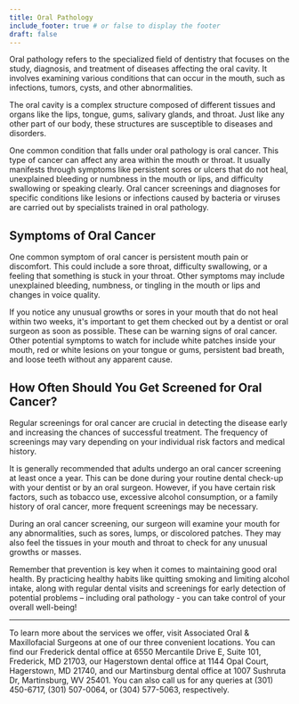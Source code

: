 ```yaml
---
title: Oral Pathology
include_footer: true # or false to display the footer
draft: false
---
```


Oral pathology refers to the specialized field of dentistry that focuses on the study, diagnosis, and treatment of diseases affecting the oral cavity. It involves examining various conditions that can occur in the mouth, such as infections, tumors, cysts, and other abnormalities.

The oral cavity is a complex structure composed of different tissues and organs like the lips, tongue, gums, salivary glands, and throat. Just like any other part of our body, these structures are susceptible to diseases and disorders.

One common condition that falls under oral pathology is oral cancer. This type of cancer can affect any area within the mouth or throat. It usually manifests through symptoms like persistent sores or ulcers that do not heal, unexplained bleeding or numbness in the mouth or lips, and difficulty swallowing or speaking clearly. Oral cancer screenings and diagnoses for specific conditions like lesions or infections caused by bacteria or viruses are carried out by specialists trained in oral pathology.

## Symptoms of Oral Cancer

One common symptom of oral cancer is persistent mouth pain or discomfort. This could include a sore throat, difficulty swallowing, or a feeling that something is stuck in your throat. Other symptoms may include unexplained bleeding, numbness, or tingling in the mouth or lips and changes in voice quality.

If you notice any unusual growths or sores in your mouth that do not heal within two weeks, it's important to get them checked out by a dentist or oral surgeon as soon as possible. These can be warning signs of oral cancer. Other potential symptoms to watch for include white patches inside your mouth, red or white lesions on your tongue or gums, persistent bad breath, and loose teeth without any apparent cause.

## How Often Should You Get Screened for Oral Cancer?

Regular screenings for oral cancer are crucial in detecting the disease early and increasing the chances of successful treatment. The frequency of screenings may vary depending on your individual risk factors and medical history.

It is generally recommended that adults undergo an oral cancer screening at least once a year. This can be done during your routine dental check-up with your dentist or by an oral surgeon. However, if you have certain risk factors, such as tobacco use, excessive alcohol consumption, or a family history of oral cancer, more frequent screenings may be necessary.

During an oral cancer screening, our surgeon will examine your mouth for any abnormalities, such as sores, lumps, or discolored patches. They may also feel the tissues in your mouth and throat to check for any unusual growths or masses.

Remember that prevention is key when it comes to maintaining good oral health. By practicing healthy habits like quitting smoking and limiting alcohol intake, along with regular dental visits and screenings for early detection of potential problems – including oral pathology - you can take control of your overall well-being!

---

To learn more about the services we offer, visit Associated Oral & Maxillofacial Surgeons at one of our three convenient locations. You can find our Frederick dental office at 6550 Mercantile Drive E, Suite 101, Frederick, MD 21703, our Hagerstown dental office at 1144 Opal Court, Hagerstown, MD 21740, and our Martinsburg dental office at 1007 Sushruta Dr, Martinsburg, WV 25401. You can also call us for any queries at (301) 450-6717, (301) 507-0064, or (304) 577-5063, respectively.
